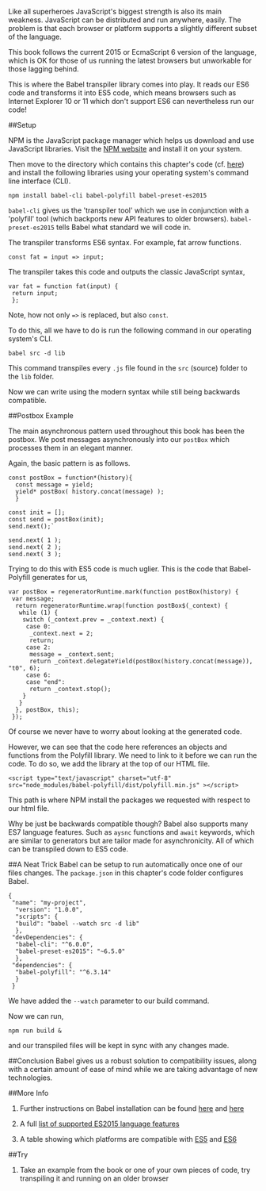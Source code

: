 Like all superheroes JavaScript's biggest strength is also its main weakness. JavaScript can be distributed and run anywhere, easily. The problem is that each browser or platform supports a slightly different subset of the language.

This book follows the current 2015 or EcmaScript 6 version of the language, which is OK for those of us running the latest browsers but unworkable for those lagging behind.

This is where the Babel transpiler library comes into play. It reads our ES6 code and transforms it into ES5 code, which means browsers such as Internet Explorer 10 or 11 which don't support ES6 can nevertheless run our code!

##Setup

NPM is the JavaScript package manager which helps us download and use JavaScript libraries. Visit the [NPM website](https://www.npmjs.com/) and install it on your system.

Then move to the directory which contains this chapter's code (cf. [here](https://github.com/mmport80/JavascriptFinanceBook/tree/master/manuscript/code/chapter%2015%20-%20babel)) and install the following libraries using your operating system's command line interface (CLI).

~~~~~~~~
npm install babel-cli babel-polyfill babel-preset-es2015
~~~~~~~~

`babel-cli` gives us the 'transpiler tool' which we use in conjunction with a 'polyfill' tool (which backports new API features to older browsers). `babel-preset-es2015` tells Babel what standard we will code in.

The transpiler transforms ES6 syntax. For example, fat arrow functions.

~~~~~~~~
const fat = input => input;
~~~~~~~~

The transpiler takes this code and outputs the classic JavaScript syntax,

~~~~~~~~
var fat = function fat(input) {
 return input;
 };
~~~~~~~~

Note, how not only `=>` is replaced, but also `const`.

To do this, all we have to do is run the following command in our operating system's CLI.

~~~~~~~~
babel src -d lib
~~~~~~~~

This command transpiles every `.js` file found in the `src` (source) folder to the `lib` folder.

Now we can write using the modern syntax while still being backwards compatible.

##Postbox Example

The main asynchronous pattern used throughout this book has been the postbox. We post messages asynchronously into our `postBox` which processes them in an elegant manner.

Again, the basic pattern is as follows.

~~~~~~~~
const postBox = function*(history){
  const message = yield;
  yield* postBox( history.concat(message) );
  }

const init = [];
const send = postBox(init);
send.next();`

send.next( 1 );
send.next( 2 ); 
send.next( 3 );
~~~~~~~~

Trying to do this with ES5 code is much uglier. This is the code that Babel-Polyfill generates for us,

~~~~~~~~
var postBox = regeneratorRuntime.mark(function postBox(history) {
 var message;
  return regeneratorRuntime.wrap(function postBox$(_context) {
   while (1) {
    switch (_context.prev = _context.next) {
     case 0:
      _context.next = 2;
      return;
     case 2:
      message = _context.sent;
      return _context.delegateYield(postBox(history.concat(message)), "t0", 6);
     case 6:
     case "end":
      return _context.stop();
    }
   }
  }, postBox, this);
 });
~~~~~~~~

Of course we never have to worry about looking at the generated code.

However, we can see that the code here references an objects and functions from the Polyfill library. We need to link to it before we can run the code. To do so, we add the library at the top of our HTML file.

~~~~~~~~
<script type="text/javascript" charset="utf-8" src="node_modules/babel-polyfill/dist/polyfill.min.js" ></script>
~~~~~~~~

This path is where NPM install the packages we requested with respect to our html file.

Why be just be backwards compatible though? Babel also supports many ES7 language features. Such as `aysnc` functions and `await` keywords, which are similar to generators but are tailor made for asynchronicity. All of which can be transpiled down to ES5 code.

##A Neat Trick
Babel can be setup to run automatically once one of our files changes. The `package.json` in this chapter's code folder configures Babel.

~~~~~~~~
{
 "name": "my-project",
  "version": "1.0.0",
  "scripts": {
  "build": "babel --watch src -d lib"
  },
 "devDependencies": {
  "babel-cli": "^6.0.0",
  "babel-preset-es2015": "~6.5.0"
  },
 "dependencies": {
  "babel-polyfill": "^6.3.14"
  }
 }
~~~~~~~~

We have added the `--watch` parameter to our build command.

Now we can run,

~~~~~~~~
npm run build &
~~~~~~~~

and our transpiled files will be kept in sync with any changes made.


##Conclusion
Babel gives us a robust solution to compatibility issues, along with a certain amount of ease of mind while we are taking advantage of new technologies.

##More Info
1) Further instructions on Babel installation can be found [here](https://babeljs.io/docs/usage/polyfill/) and [here](https://babeljs.io/docs/setup/#babel_cli)

2) A full [list of supported ES2015 language features](https://babeljs.io/docs/learn-es2015/)

3) A table showing which platforms are compatible with [ES5](http://kangax.github.io/compat-table/es5/) and [ES6](http://kangax.github.io/compat-table/es6/)

##Try
1) Take an example from the book or one of your own pieces of code, try transpiling it and running on an older browser
